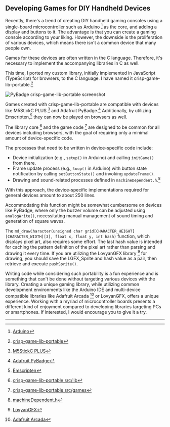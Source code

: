 ## Developing Games for DIY Handheld Devices

Recently, there's a trend of creating DIY handheld gaming consoles using a single-board microcontroller such as Arduino [^1] as the core, and adding a display and buttons to it. The advantage is that you can create a gaming console according to your liking. However, the downside is the proliferation of various devices, which means there isn't a common device that many people own.

Games for these devices are often written in the C language. Therefore, it's necessary to implement the accompanying libraries in C as well.

This time, I ported my custom library, initially implemented in JavaScript (TypeScript) for browsers, to the C language. I have named it crisp-game-lib-portable.[^2]

![PyBadge crisp-game-lib-portable screenshot](https://abagames.github.io/crisp-game-lib-portable/screenshotPyBadge.gif)

Games created with crisp-game-lib-portable are compatible with devices like M5StickC PLUS [^3] and Adafruit PyBadge.[^4] Additionally, by utilizing Emscripten,[^5] they can now be played on browsers as well.

The library core [^6] and the game code [^7] are designed to be common for all devices including browsers, with the goal of requiring only a minimal amount of device-specific code.

The processes that need to be written in device-specific code include:

- Device initialization (e.g., `setup()` in Arduino) and calling `initGame()` from there.
- Frame update process (e.g., `loop()` in Arduino) with button state notification by calling `setButtonState()` and invoking `updateFrame()`.
- Drawing and sound-related processes defined in `machineDependent.h`.[^8]

With this approach, the device-specific implementations required for general devices amount to about 250 lines.

Accommodating this function might be somewhat cumbersome on devices like PyBadge, where only the buzzer volume can be adjusted using `analogWrite()`, necessitating manual management of sound timing and generation of square waves.

The `md_drawCharacter(unsigned char grid[CHARACTER_HEIGHT][CHARACTER_WIDTH][3], float x, float y, int hash)` function, which displays pixel art, also requires some effort. The last hash value is intended for caching the pattern definition of the pixel art rather than parsing and drawing it every time. If you are utilizing the LovyanGFX library [^9] for drawing, you should save the LGFX_Sprite and hash value as a pair, then retrieve and execute `pushSprite()`.

Writing code while considering such portability is a fun experience and is something that can't be done without targeting various devices with the library. Creating a unique gaming library, while utilizing common development environments like the Arduino IDE and multi-device compatible libraries like Adafruit Arcada [^10] or LovyanGFX, offers a unique experience. Working with a myriad of microcontroller boards presents a different kind of enjoyment compared to developing libraries targeting PCs or smartphones. If interested, I would encourage you to give it a try.

---

[^1]: [Arduino](https://en.wikipedia.org/wiki/Arduino)
[^2]: [crisp-game-lib-portable](https://github.com/abagames/crisp-game-lib-portable)
[^3]: [M5StickC PLUS](https://shop.m5stack.com/products/m5stickc-plus-esp32-pico-mini-iot-development-kit)
[^4]: [Adafruit PyBadge](https://learn.adafruit.com/adafruit-pybadge)
[^5]: [Emscripten](https://emscripten.org/)
[^6]: [crisp-game-lib-portable src/lib](https://github.com/abagames/crisp-game-lib-portable/tree/main/src/lib)
[^7]: [crisp-game-lib-portable src/games](https://github.com/abagames/crisp-game-lib-portable/tree/main/src/games)
[^8]: [machineDependent.h](https://github.com/abagames/crisp-game-lib-portable/blob/main/src/lib/machineDependent.h)
[^9]: [LovyanGFX](https://github.com/lovyan03/LovyanGFX)
[^10]: [Adafruit Arcada](https://github.com/adafruit/Adafruit_Arcada)
